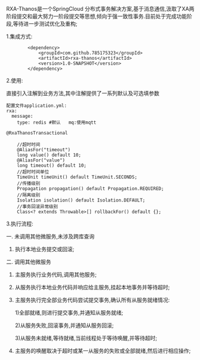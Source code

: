 RXA-Thanos是一个SpringCloud 分布式事务解决方案,基于消息通信,汲取了XA两阶段提交和最大努力一阶段提交等思想,倾向于强一致性事务.目前处于完成功能阶段,等待进一步测试优化及重构;

1.集成方式:


            <dependency>
                <groupId>com.github.785175323</groupId>
                <artifactId>rxa-thanos</artifactId>
                <version>1.0-SNAPSHOT</version>
            </dependency>

2.使用:

直接引入注解到业务方法,其中注解提供了一系列默认及可选填参数
       
    配置文件application.yml:
    rxa:
      message:
        type: redis #默认   mq:使用mqtt
    
    @RxaThanosTransactional
    
        //超时时间      
        @AliasFor("timeout")
        long value() default 10;
        @AliasFor("value")
        long timeout() default 10;
        //超时时间单位
        TimeUnit timeUnit() default TimeUnit.SECONDS;
        //传播级别
        Propagation propagation() default Propagation.REQUIRED;
        //隔离级别
        Isolation isolation() default Isolation.DEFAULT;
        //事务回滚异常级别
        Class<? extends Throwable>[] rollbackFor() default {};

3.执行流程:

一. 未调用其他微服务,未涉及跨库查询

1. 执行本地业务提交或回滚;

二. 调用其他微服务

1. 主服务执行业务代码,调用其他服务;
2. 从服务执行本地业务代码并响应给主服务,挂起本地事务并等待超时;
3. 主服务执行完全部业务代码尝试提交事务,确认所有从服务就绪情况:

   1)全部就绪,则进行提交事务,并通知从服务就绪;
   
   2)从服务失败,回滚事务,并通知从服务回滚;
   
   3)从服务未就绪,等待就绪,当前线程处于等待唤醒,并等待超时;
   
4. 主服务的唤醒取决于超时或某一从服务的失败或全部就绪,然后进行相应操作;
    
    
